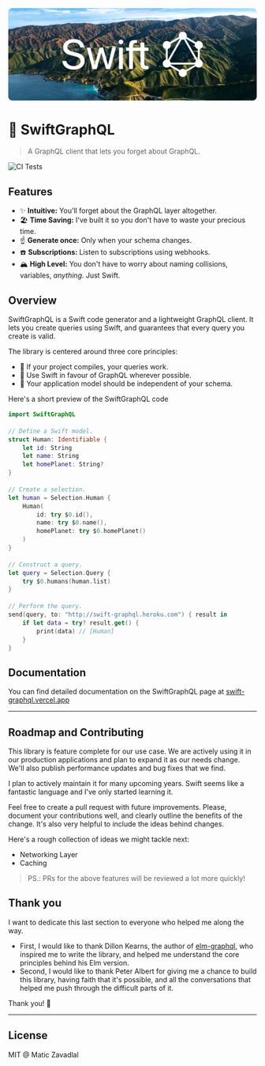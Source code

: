 <div align="center"><img src="media/thumbnail.png" width="860" /></div>

# 🦅 SwiftGraphQL

> A GraphQL client that lets you forget about GraphQL.

![CI Tests](https://github.com/maticzav/swift-graphql/workflows/Test/badge.svg)

## Features

- ✨ **Intuitive:** You'll forget about the GraphQL layer altogether.
- 🏖 **Time Saving:** I've built it so you don't have to waste your precious time.
- ☝️ **Generate once:** Only when your schema changes.
- ☎️ **Subscriptions:** Listen to subscriptions using webhooks.
- 🏔 **High Level:** You don't have to worry about naming collisions, variables, _anything_. Just Swift.

## Overview

SwiftGraphQL is a Swift code generator and a lightweight GraphQL client. It lets you create queries using Swift, and guarantees that every query you create is valid.

The library is centered around three core principles:

- 🚀 If your project compiles, your queries work.
- 🦉 Use Swift in favour of GraphQL wherever possible.
- 🌳 Your application model should be independent of your schema.

Here's a short preview of the SwiftGraphQL code

```swift
import SwiftGraphQL

// Define a Swift model.
struct Human: Identifiable {
    let id: String
    let name: String
    let homePlanet: String?
}

// Create a selection.
let human = Selection.Human {
    Human(
        id: try $0.id(),
        name: try $0.name(),
        homePlanet: try $0.homePlanet()
    )
}

// Construct a query.
let query = Selection.Query {
    try $0.humans(human.list)
}

// Perform the query.
send(query, to: "http://swift-graphql.heroku.com") { result in
    if let data = try? result.get() {
        print(data) // [Human]
    }
}
```

## Documentation

You can find detailed documentation on the SwiftGraphQL page at [swift-graphql.vercel.app](https://swift-graphql.vercel.app)

---

## Roadmap and Contributing

This library is feature complete for our use case. We are actively using it in our production applications and plan to expand it as our needs change. We'll also publish performance updates and bug fixes that we find.

I plan to actively maintain it for many upcoming years. Swift seems like a fantastic language and I've only started learning it.

Feel free to create a pull request with future improvements. Please, document your contributions well, and clearly outline the benefits of the change. It's also very helpful to include the ideas behind changes.

Here's a rough collection of ideas we might tackle next:

- Networking Layer
- Caching

> PS.: PRs for the above features will be reviewed a lot more quickly!

## Thank you

I want to dedicate this last section to everyone who helped me along the way.

- First, I would like to thank Dillon Kearns, the author of [elm-graphql](http://github.com/dillonkearns/elm-graphql), who inspired me to write the library, and helped me understand the core principles behind his Elm version.
- Second, I would like to thank Peter Albert for giving me a chance to build this library, having faith that it's possible, and all the conversations that helped me push through the difficult parts of it.

Thank you! 🙌

---

## License

MIT @ Matic Zavadlal

